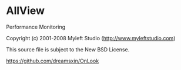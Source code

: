# AllView

Performance Monitoring

Copyright (c) 2001-2008 Myleft Studio (http://www.myleftstudio.com)

This source file is subject to the New BSD License.

https://github.com/dreamsxin/OnLook
